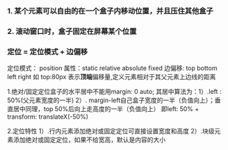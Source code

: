 ### 1. 某个元素可以自由的在一个盒子内移动位置，并且压住其他盒子
### 2. 滚动窗口时，盒子固定在屏幕某个位置

### 定位 = 定位模式 + 边偏移
定位模式： position 属性：static relative absolute fixed
边偏移: top bottom left right 如 top:80px 表示<strong>顶端</strong>偏移量,定义元素相对于其父元素上边线的距离

1.绝对/固定定位盒子的水平居中不能用margin: 0 auto; 其居中算法为：1）.left : 50%(父元素宽度的一半) 2）. margin-left自己盒子宽度的一半（负值向上）；垂直居中同理，top 50%后向上走高度的一半（负值向上）
即left: 50% + transform: translateX(-50%)

2.定位特性
1）.行内元素添加绝对或固定定位可直接设置宽度和高度
2）.块级元素添加绝对或固定定位，如果不给宽高，默认是内容的大小